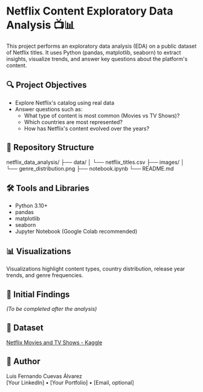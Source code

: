 # Netflix Content Exploratory Data Analysis 📺📊

This project performs an exploratory data analysis (EDA) on a public dataset of Netflix titles. It uses Python (pandas, matplotlib, seaborn) to extract insights, visualize trends, and answer key questions about the platform's content.

## 🔍 Project Objectives

- Explore Netflix's catalog using real data
- Answer questions such as:
  - What type of content is most common (Movies vs TV Shows)?
  - Which countries are most represented?
  - How has Netflix's content evolved over the years?

## 📁 Repository Structure

netflix_data_analysis/
├── data/
│ └── netflix_titles.csv
├── images/
│ └── genre_distribution.png
├── notebook.ipynb
└── README.md

## 🛠️ Tools and Libraries

- Python 3.10+
- pandas
- matplotlib
- seaborn
- Jupyter Notebook (Google Colab recommended)

## 📊 Visualizations

Visualizations highlight content types, country distribution, release year trends, and genre frequencies.

## 🧠 Initial Findings

*(To be completed after the analysis)*

## 🔗 Dataset

[Netflix Movies and TV Shows - Kaggle](https://www.kaggle.com/datasets/shivamb/netflix-shows)

## 👤 Author

Luis Fernando Cuevas Álvarez  
[Your LinkedIn] • [Your Portfolio] • [Email, optional]
